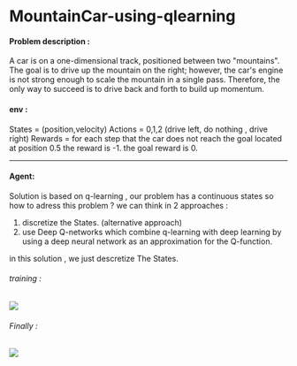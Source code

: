 # MountainCar-using-qlearning

#### Problem description : 

A car is on a one-dimensional track, positioned between two "mountains". The goal is to drive up the mountain on the right; however, the car's engine is not strong enough to scale the mountain in a single pass. Therefore, the only way to succeed is to drive back and forth to build up momentum.

#### env :

States = (position,velocity)
Actions = 0,1,2 (drive left, do nothing , drive right)
Rewards = for each step that the car does not reach the goal located at position 0.5 the reward is -1. the goal reward is 0.

______________________________________________________________________________________________________________________________
#### Agent:

Solution is based on q-learning , our problem has a continuous states so how to adress this problem ? we can think in 2 approaches :

1. discretize the States. (alternative approach)
2. use Deep Q-networks which combine q-learning with deep learning by using a deep neural network as an approximation for the Q-function.

in this solution , we just descretize The States.

###### training :

![](https://raw.githubusercontent.com/zackq88/MountainCar-using-qlearning-/main/.train.gif)


###### Finally :

![](https://raw.githubusercontent.com/zackq88/MountainCar-using-qlearning-/main/.solution.gif)

